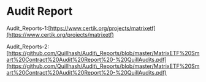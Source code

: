 # Audit Report

Audit\_Reports-1:[https://www.certik.org/projects/matrixetf](https://www.certik.org/projects/matrixetf)

Audit\_Reports-2:[https://github.com/Quillhash/Audit\_Reports/blob/master/MatrixETF%20Smart%20Contract%20Audit%20Report%20-%20QuillAudits.pdf](https://github.com/Quillhash/Audit\_Reports/blob/master/MatrixETF%20Smart%20Contract%20Audit%20Report%20-%20QuillAudits.pdf)
